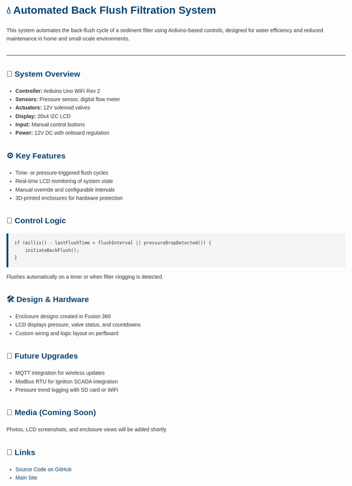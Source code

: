 <!DOCTYPE html>
<html lang="en">
<head>
  <meta charset="UTF-8" />
  <meta name="viewport" content="width=device-width, initial-scale=1.0"/>
  <meta name="description" content="Automated Back Flush Filtration System using Arduino and sensors">
  <title>Back Flush Filtration System</title>
  <style>
    body {
      font-family: Arial, sans-serif;
      line-height: 1.6;
      margin: 2rem auto;
      max-width: 900px;
      padding: 0 1rem;
      color: #333;
    }
    h1, h2 {
      color: #0a446f;
    }
    pre {
      background: #f4f4f4;
      padding: 1rem;
      border-left: 5px solid #0a446f;
      overflow-x: auto;
    }
    a {
      color: #0a446f;
      text-decoration: none;
    }
    a:hover {
      text-decoration: underline;
    }
    .section {
      margin-bottom: 2rem;
    }
    hr {
      margin: 2rem 0;
    }
  </style>
</head>
<body>

  <h1>💧 Automated Back Flush Filtration System</h1>
  <p>This system automates the back-flush cycle of a sediment filter using Arduino-based controls, designed for water efficiency and reduced maintenance in home and small-scale environments.</p>

  <hr>

  <div class="section">
    <h2>🔧 System Overview</h2>
    <ul>
      <li><strong>Controller:</strong> Arduino Uno WiFi Rev 2</li>
      <li><strong>Sensors:</strong> Pressure sensor, digital flow meter</li>
      <li><strong>Actuators:</strong> 12V solenoid valves</li>
      <li><strong>Display:</strong> 20x4 I2C LCD</li>
      <li><strong>Input:</strong> Manual control buttons</li>
      <li><strong>Power:</strong> 12V DC with onboard regulation</li>
    </ul>
  </div>

  <div class="section">
    <h2>⚙️ Key Features</h2>
    <ul>
      <li>Time- or pressure-triggered flush cycles</li>
      <li>Real-time LCD monitoring of system state</li>
      <li>Manual override and configurable intervals</li>
      <li>3D-printed enclosures for hardware protection</li>
    </ul>
  </div>

  <div class="section">
    <h2>🧠 Control Logic</h2>
    <pre><code>if (millis() - lastFlushTime > flushInterval || pressureDropDetected()) {
    initiateBackFlush();
}</code></pre>
    <p>Flushes automatically on a timer or when filter clogging is detected.</p>
  </div>

  <div class="section">
    <h2>🛠️ Design & Hardware</h2>
    <ul>
      <li>Enclosure designs created in Fusion 360</li>
      <li>LCD displays pressure, valve status, and countdowns</li>
      <li>Custom wiring and logic layout on perfboard</li>
    </ul>
  </div>

  <div class="section">
    <h2>🚀 Future Upgrades</h2>
    <ul>
      <li>MQTT integration for wireless updates</li>
      <li>Modbus RTU for Ignition SCADA integration</li>
      <li>Pressure trend logging with SD card or WiFi</li>
    </ul>
  </div>

  <div class="section">
    <h2>📸 Media (Coming Soon)</h2>
    <p>Photos, LCD screenshots, and enclosure views will be added shortly.</p>
  </div>

  <div class="section">
    <h2>🔗 Links</h2>
    <ul>
      <li><a href="https://github.com/Beau28713/Beau28713.github.io/tree/main/back%20flush">Source Code on GitHub</a></li>
      <li><a href="https://beau28713.github.io">Main Site</a></li>
    </ul>
  </div>

</body>
</html>
